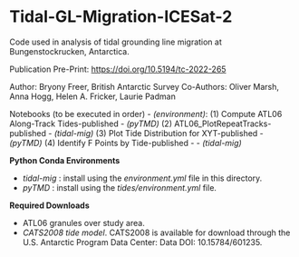# Tidal-GL-Migration-ICESat-2

Code used in analysis of tidal grounding line migration at Bungenstockrucken, Antarctica.

Publication Pre-Print: https://doi.org/10.5194/tc-2022-265

Author: Bryony Freer, British Antarctic Survey
Co-Authors: Oliver Marsh, Anna Hogg, Helen A. Fricker, Laurie Padman

Notebooks (to be executed in order) - _(environment)_: 
(1) Compute ATL06 Along-Track Tides-published - _(pyTMD)_
(2) ATL06_PlotRepeatTracks-published - _(tidal-mig)_
(3) Plot Tide Distribution for XYT-published - _(pyTMD)_
(4) Identify F Points by Tide-published - - _(tidal-mig)_

**Python Conda Environments**
* _tidal-mig_ : install using the *environment.yml* file in this directory. 
* _pyTMD_ : install using the *tides/environment.yml* file.

**Required Downloads** 
* ATL06 granules over study area.
* *CATS2008 tide model*. CATS2008 is available for download through the U.S. Antarctic Program Data Center: Data DOI: 10.15784/601235.
